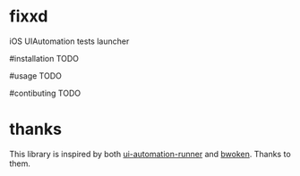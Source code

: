 # fixxd
iOS UIAutomation tests launcher

#installation
TODO

#usage
TODO

#contibuting
TODO

# thanks
This library is inspired by both [ui-automation-runner](https://github.com/idStar/ui-automation-runner/) and [bwoken](https://github.com/bendyworks/bwoken). Thanks to them.
